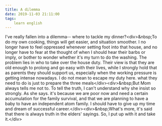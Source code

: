 ```yaml
---
title: A dilemma
date: 2019-11-03 21:11:00
tags:
    learn english
---
```

I've really fallen into a dilemma-- where to tackle my dinner?&lt;div&gt;&amp;nbsp;To do my own cooking, things will get easier, and situation smoother. I no longer have to feel oppressed whenever setting foot into that house, and no longer have to fear at the thought of when I should hear their barbs or imply, or bother to wonder whether it's my turn to do the washing. The problem lies in who to take over the house duty. Their view is that they are old enough to prolong and go easy with their lives, while I strongly hold that as parents they should support us, especially when the working pressure is getting intense nowadays. I do not mean to escape my duty here. what they need to do is just to prepare the three meals&lt;/div&gt;&lt;div&gt;&amp;nbsp;But Mom always tells me not to. To tell the truth, I can't understand why she insist so strongly. As she says. it's because we are poor now and need a certain accumulation for the family survival, and that we are planning to have a baby to have an independent atom family. I should have to give up my time and dream of successful career.&lt;/div&gt;&lt;div&gt;&amp;nbsp;What's more, it's said that there is always truth in the elders' sayings. So, I put up with it and take it.&lt;/div&gt;